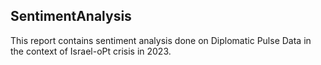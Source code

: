 ## SentimentAnalysis

This report contains sentiment analysis done on Diplomatic Pulse Data in the context of Israel-oPt crisis in 2023.


